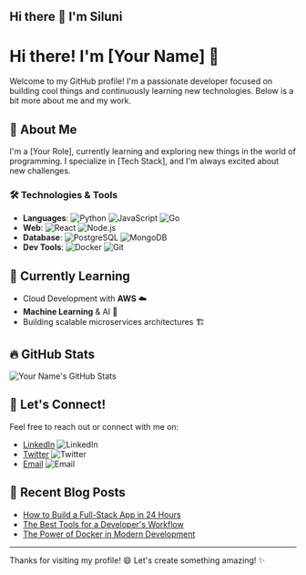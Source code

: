 ## Hi there 👋 I'm Siluni

<!--
**Silunisilva/Silunisilva** is a ✨ _special_ ✨ repository because its `README.md` (this file) appears on your GitHub profile.

Here are some ideas to get you started:

- 🔭 I’m currently working on ...
- 🌱 I’m currently learning ...
- 👯 I’m looking to collaborate on ...
- 🤔 I’m looking for help with ...
- 💬 Ask me about ...
- 📫 How to reach me: ...
- 😄 Pronouns: ...
- ⚡ Fun fact: ...
-->
# Hi there! I'm [Your Name] 👋

Welcome to my GitHub profile! I'm a passionate developer focused on building cool things and continuously learning new technologies. Below is a bit more about me and my work.

## 🚀 About Me

I'm a [Your Role], currently learning and exploring new things in the world of programming. I specialize in [Tech Stack], and I'm always excited about new challenges.

### 🛠️ Technologies & Tools

- **Languages**: ![Python](https://img.shields.io/badge/-Python-3776AB?style=flat&logo=python&logoColor=white) ![JavaScript](https://img.shields.io/badge/-JavaScript-000000?style=flat&logo=javascript&logoColor=F7DF1E) ![Go](https://img.shields.io/badge/-Go-00ADD8?style=flat&logo=go&logoColor=white)
- **Web**: ![React](https://img.shields.io/badge/-React-61DAFB?style=flat&logo=react&logoColor=black) ![Node.js](https://img.shields.io/badge/-Node.js-339933?style=flat&logo=node.js&logoColor=white)
- **Database**: ![PostgreSQL](https://img.shields.io/badge/-PostgreSQL-4169E1?style=flat&logo=postgresql&logoColor=white) ![MongoDB](https://img.shields.io/badge/-MongoDB-47A248?style=flat&logo=mongodb&logoColor=white)
- **Dev Tools**: ![Docker](https://img.shields.io/badge/-Docker-2496ED?style=flat&logo=docker&logoColor=white) ![Git](https://img.shields.io/badge/-Git-F05032?style=flat&logo=git&logoColor=white)

## 🌱 Currently Learning

- Cloud Development with **AWS** ☁️
- **Machine Learning** & AI 🤖
- Building scalable microservices architectures 🏗️

## 🔥 GitHub Stats

![Your Name's GitHub Stats](https://github-readme-stats.vercel.app/api?username=yourusername&show_icons=true&hide_title=true&hide_border=true&count_private=true&theme=radical)

## 📣 Let's Connect!

Feel free to reach out or connect with me on:

- [LinkedIn](https://www.linkedin.com/in/your-linkedin-profile) ![LinkedIn](https://img.shields.io/badge/LinkedIn-%230077B5?style=flat&logo=linkedin&logoColor=white)
- [Twitter](https://twitter.com/your-twitter-handle) ![Twitter](https://img.shields.io/badge/Twitter-%231DA1F2?style=flat&logo=twitter&logoColor=white)
- [Email](mailto:your-email@example.com) ![Email](https://img.shields.io/badge/Email-%23D44638?style=flat&logo=gmail&logoColor=white)

## 📝 Recent Blog Posts

- [How to Build a Full-Stack App in 24 Hours](https://your-blog.com/full-stack-app-24-hours)
- [The Best Tools for a Developer's Workflow](https://your-blog.com/best-tools)
- [The Power of Docker in Modern Development](https://your-blog.com/docker-power)

---

Thanks for visiting my profile! 😄 Let's create something amazing! ✨
